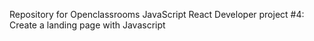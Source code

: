 Repository for Openclassrooms JavaScript React Developer project #4: Create a landing page with Javascript
